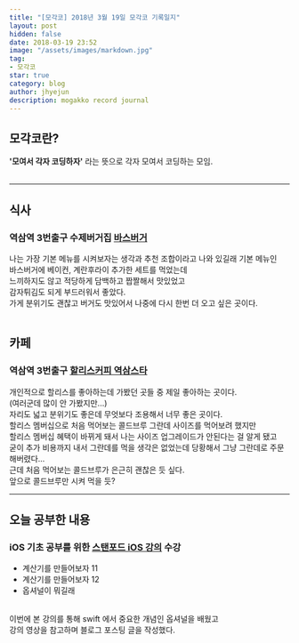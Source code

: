 ```yaml
---
title: "[모각코] 2018년 3월 19일 모각코 기록일지"
layout: post
hidden: false
date: 2018-03-19 23:52
image: "/assets/images/markdown.jpg"
tag:
- 모각코
star: true
category: blog
author: jhyejun
description: mogakko record journal
---
```


## **모각코란?**
**'모여서 각자 코딩하자'** 라는 뜻으로 각자 모여서 코딩하는 모임.<br>
<br>

---

## **식사**
### 역삼역 3번출구 수제버거집 **[바스버거](https://store.naver.com/restaurants/detail?id=38403519)**<br>
나는 가장 기본 메뉴를 시켜보자는 생각과 추천 조합이라고 나와 있길래 기본 메뉴인<br>
바스버거에 베이컨, 계란후라이 추가한 세트를 먹었는데<br>
느끼하지도 않고 적당하게 담백하고 짭짤해서 맛있었고<br>
감자튀김도 되게 부드러워서 좋았다.<br>
가게 분위기도 괜찮고 버거도 맛있어서 나중에 다시 한번 더 오고 싶은 곳이다.<br>
<br>

## **카페**
### 역삼역 3번출구 **[할리스커피 역삼스타](https://store.naver.com/restaurants/detail?id=1579822720)**
개인적으로 할리스를 좋아하는데 가봤던 곳들 중 제일 좋아하는 곳이다.<br>
(여러군데 많이 안 가봤지만...)<br>
자리도 넓고 분위기도 좋은데 무엇보다 조용해서 너무 좋은 곳이다.<br>
할리스 멤버십으로 처음 먹어보는 콜드브루 그란데 사이즈를 먹어보려 했지만<br>
할리스 멤버십 혜택이 바뀌게 돼서 나는 사이즈 업그레이드가 안된다는 걸 알게 됐고<br>
굳이 추가 비용까지 내서 그란데를 먹을 생각은 없었는데 당황해서 그냥 그란데로 주문해버렸다...<br>
근데 처음 먹어보는 콜드브루가 은근히 괜찮은 듯 싶다.<br>
앞으로 콜드브루만 시켜 먹을 듯?<br>

---

## **오늘 공부한 내용**
### iOS 기초 공부를 위한 **[스탠포드 iOS 강의](https://www.inflearn.com/course/stanford-ios-한글자막-강의/)** 수강
- 계산기를 만들어보자 11
- 계산기를 만들어보자 12
- 옵셔널이 뭐길래

<br>
이번에 본 강의를 통해 swift 에서 중요한 개념인 옵셔널을 배웠고<br>
강의 영상을 참고하며 블로그 포스팅 글을 작성했다.<br>
<http://jhyejun.com/blog/what-is-an-optional>